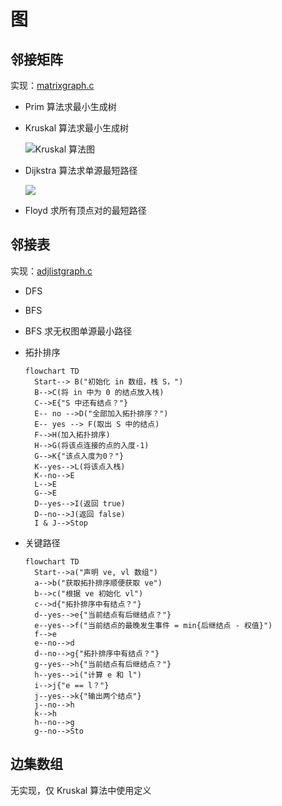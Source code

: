# 图

## 邻接矩阵

实现：[matrixgraph.c](matrixgraph.c)

- Prim 算法求最小生成树

- Kruskal 算法求最小生成树

  ![Kruskal 算法图](https://www.plantuml.com/plantuml/png/SoWkIImgAStDuG8pkAoURcXxsRJxMT_Iv_DNlfonzSNUDSzw5ptPiUl5lfqlPxSzcxhX-UuMQw2ozJkX8dsJdkxgj-OgpyZCITL0LlLanzeN-sSyczC95DJaKW22p3IDPpFMFzdHy6J7Ag2ofnCwD1LACbBp53Joye4geC3gwTwfJrkNFfyo_rd7X6SB9beZP80wdkxS1aJFvYy56W2HISqfJbNGg4mjreHmyr8oqxY09DX5G6_b5t0v0Bb0Fm80)
  
- Dijkstra 算法求单源最短路径

  ![](https://www.plantuml.com/plantuml/png/SoWkIImgAStDuG8pkAoUTinzkhpxQSyqXRJClCGS7OMKJA1CNdAgZa91Oac6mhEf6vxlRh7cAi_8p4dL0Ak1YZtPiVRPdCwqn9pYrASDUpIv51IidkvRzRnl_Sl6tgTzRSywzptjsA00qV5anou5i4eWQmhS2eLdSngURkX_Fglb-Ux9pvjsMYFCUB5kuVDrqr-iNmgH0Phqj7NRaztJ85oW3fWPx_VqF5tMz6pU7A11JpjcFfkz_rdl8ckkrBmKi8k1timlu780Se5-1W00)
  
- Floyd 求所有顶点对的最短路径


## 邻接表

实现：[adjlistgraph.c](adjlistgraph.c)

- DFS

- BFS

- BFS 求无权图单源最小路径

- 拓扑排序

  ```mermaid
  flowchart TD
  	Start--> B("初始化 in 数组，栈 S，")
  	B-->C(将 in 中为 0 的结点放入栈)
  	C-->E{"S 中还有结点？"}
  	E-- no -->D("全部加入拓扑排序？")
  	E-- yes --> F(取出 S 中的结点)
  	F-->H(加入拓扑排序)
  	H-->G(将该点连接的点的入度-1)
  	G-->K{"该点入度为0？"}
  	K--yes-->L(将该点入栈)
  	K--no-->E
  	L-->E
  	G-->E
  	D--yes-->I(返回 true)
  	D--no-->J(返回 false)
  	I & J-->Stop
  ```

- 关键路径

  ```mermaid
  flowchart TD
  	Start-->a("声明 ve, vl 数组")
  	a-->b("获取拓扑排序顺便获取 ve")
  	b-->c("根据 ve 初始化 vl")
  	c-->d{"拓扑排序中有结点？"}
  	d--yes-->e{"当前结点有后继结点？"}
  	e--yes-->f("当前结点的最晚发生事件 = min{后继结点 - 权值}")
  	f-->e
  	e--no-->d
  	d--no-->g{"拓扑排序中有结点？"}
  	g--yes-->h{"当前结点有后继结点？"}
  	h--yes-->i("计算 e 和 l")
  	i-->j{"e == l？"}
  	j--yes-->k{"输出两个结点"}
  	j--no-->h
  	k-->h
  	h--no-->g
  	g--no-->Sto
  ```

  

## 边集数组

无实现，仅 Kruskal 算法中使用定义
